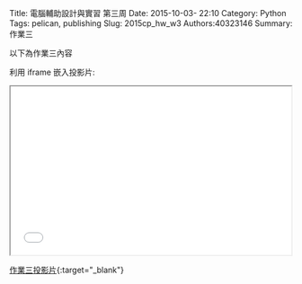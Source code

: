 Title: 電腦輔助設計與實習 第三周
Date: 2015-10-03- 22:10
Category: Python
Tags: pelican, publishing
Slug: 2015cp_hw_w3
Authors:40323146
Summary: 作業三

以下為作業三內容

利用 iframe 嵌入投影片:

<iframe src="simplest2.html" width="500" height="300"></iframe>

[作業三投影片](simplest2.html){:target="_blank"}

